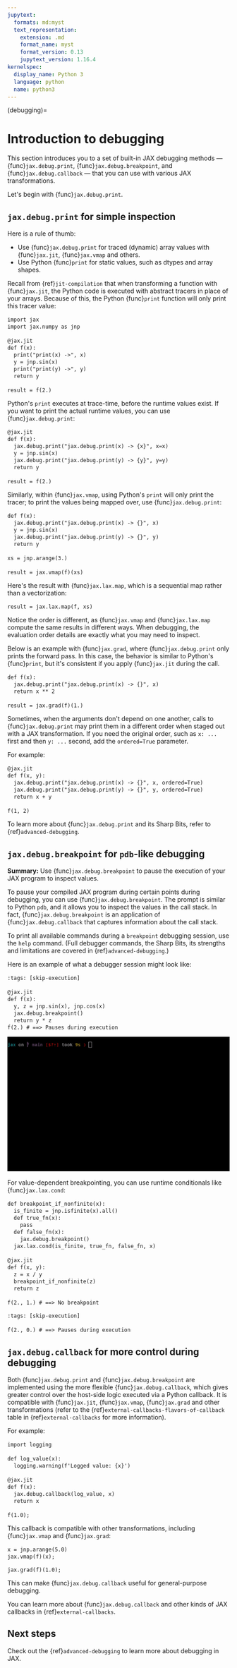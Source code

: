 ```yaml
---
jupytext:
  formats: md:myst
  text_representation:
    extension: .md
    format_name: myst
    format_version: 0.13
    jupytext_version: 1.16.4
kernelspec:
  display_name: Python 3
  language: python
  name: python3
---
```


(debugging)=
# Introduction to debugging

<!--* freshness: { reviewed: '2024-05-10' } *-->

This section introduces you to a set of built-in JAX debugging methods — {func}`jax.debug.print`, {func}`jax.debug.breakpoint`, and {func}`jax.debug.callback` — that you can use with various JAX transformations.

Let's begin with {func}`jax.debug.print`.

## `jax.debug.print` for simple inspection

Here is a rule of thumb:

- Use {func}`jax.debug.print` for traced (dynamic) array values with {func}`jax.jit`, {func}`jax.vmap` and others.
- Use Python {func}`print` for static values, such as dtypes and array shapes.

Recall from {ref}`jit-compilation` that when transforming a function with {func}`jax.jit`,
the Python code is executed with abstract tracers in place of your arrays. Because of this,
the Python {func}`print` function will only print this tracer value:

```{code-cell}
import jax
import jax.numpy as jnp

@jax.jit
def f(x):
  print("print(x) ->", x)
  y = jnp.sin(x)
  print("print(y) ->", y)
  return y

result = f(2.)
```

Python's `print` executes at trace-time, before the runtime values exist.
If you want to print the actual runtime values, you can use {func}`jax.debug.print`:

```{code-cell}
@jax.jit
def f(x):
  jax.debug.print("jax.debug.print(x) -> {x}", x=x)
  y = jnp.sin(x)
  jax.debug.print("jax.debug.print(y) -> {y}", y=y)
  return y

result = f(2.)
```

Similarly, within {func}`jax.vmap`, using Python's `print` will only print the tracer;
to print the values being mapped over, use {func}`jax.debug.print`:

```{code-cell}
def f(x):
  jax.debug.print("jax.debug.print(x) -> {}", x)
  y = jnp.sin(x)
  jax.debug.print("jax.debug.print(y) -> {}", y)
  return y

xs = jnp.arange(3.)

result = jax.vmap(f)(xs)
```

Here's the result with {func}`jax.lax.map`, which is a sequential map rather than a
vectorization:

```{code-cell}
result = jax.lax.map(f, xs)
```

Notice the order is different, as {func}`jax.vmap` and {func}`jax.lax.map` compute the same results in different ways. When debugging, the evaluation order details are exactly what you may need to inspect.

Below is an example with {func}`jax.grad`, where {func}`jax.debug.print` only prints the forward pass. In this case, the behavior is similar to Python's {func}`print`, but it's consistent if you apply {func}`jax.jit` during the call.

```{code-cell}
def f(x):
  jax.debug.print("jax.debug.print(x) -> {}", x)
  return x ** 2

result = jax.grad(f)(1.)
```

Sometimes, when the arguments don't depend on one another, calls to {func}`jax.debug.print` may print them in a different order when staged out with a JAX transformation. If you need the original order, such as `x: ...` first and then `y: ...` second, add the `ordered=True` parameter.

For example:

```{code-cell}
@jax.jit
def f(x, y):
  jax.debug.print("jax.debug.print(x) -> {}", x, ordered=True)
  jax.debug.print("jax.debug.print(y) -> {}", y, ordered=True)
  return x + y

f(1, 2)
```

To learn more about {func}`jax.debug.print` and its Sharp Bits, refer to {ref}`advanced-debugging`.


## `jax.debug.breakpoint` for `pdb`-like debugging

**Summary:** Use {func}`jax.debug.breakpoint` to pause the execution of your JAX program to inspect values.

To pause your compiled JAX program during certain points during debugging, you can use {func}`jax.debug.breakpoint`. The prompt is similar to Python `pdb`, and it allows you to inspect the values in the call stack. In fact, {func}`jax.debug.breakpoint` is an application of {func}`jax.debug.callback` that captures information about the call stack.

To print all available commands during a `breakpoint` debugging session, use the `help` command. (Full debugger commands, the Sharp Bits, its strengths and limitations are covered in {ref}`advanced-debugging`.)

Here is an example of what a debugger session might look like:

```{code-cell}
:tags: [skip-execution]

@jax.jit
def f(x):
  y, z = jnp.sin(x), jnp.cos(x)
  jax.debug.breakpoint()
  return y * z
f(2.) # ==> Pauses during execution
```

![JAX debugger](_static/debugger.gif)

For value-dependent breakpointing, you can use runtime conditionals like {func}`jax.lax.cond`:

```{code-cell}
def breakpoint_if_nonfinite(x):
  is_finite = jnp.isfinite(x).all()
  def true_fn(x):
    pass
  def false_fn(x):
    jax.debug.breakpoint()
  jax.lax.cond(is_finite, true_fn, false_fn, x)

@jax.jit
def f(x, y):
  z = x / y
  breakpoint_if_nonfinite(z)
  return z

f(2., 1.) # ==> No breakpoint
```

```{code-cell}
:tags: [skip-execution]

f(2., 0.) # ==> Pauses during execution
```

## `jax.debug.callback` for more control during debugging

Both {func}`jax.debug.print` and {func}`jax.debug.breakpoint` are implemented using
the more flexible {func}`jax.debug.callback`, which gives greater control over the
host-side logic executed via a Python callback.
It is compatible with {func}`jax.jit`, {func}`jax.vmap`, {func}`jax.grad` and other
transformations (refer to the {ref}`external-callbacks-flavors-of-callback` table in
{ref}`external-callbacks` for more information).

For example:

```{code-cell}
import logging

def log_value(x):
  logging.warning(f'Logged value: {x}')

@jax.jit
def f(x):
  jax.debug.callback(log_value, x)
  return x

f(1.0);
```

This callback is compatible with other transformations, including {func}`jax.vmap` and {func}`jax.grad`:

```{code-cell}
x = jnp.arange(5.0)
jax.vmap(f)(x);
```

```{code-cell}
jax.grad(f)(1.0);
```

This can make {func}`jax.debug.callback` useful for general-purpose debugging.

You can learn more about {func}`jax.debug.callback` and other kinds of JAX callbacks in {ref}`external-callbacks`.

## Next steps

Check out the {ref}`advanced-debugging` to learn more about debugging in JAX.
